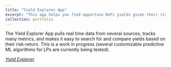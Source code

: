 ```yaml
---
title: "Yield Explorer App"
excerpt: "This app helps you find opportune DeFi yields given their risk-return, track their APY, TVL, and IL (etc.) over time, and forecast their future yields using ML. <br/> <br/> <img src='/images/project_figures/resized/yield_explorer_app_example_pic.png'>"
collection: portfolio
---
```


The Yield Explorer App pulls real time data from several sources, tracks many metrics, and makes it easy to search for and compare yields based on their risk-return. This is a work in progress (several customizable predictive ML algorithms for LPs are currently being tested).

_[Yield Explorer](https://yield-explorer.herokuapp.com/)_
